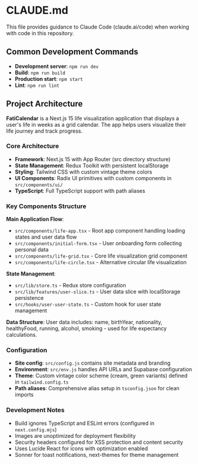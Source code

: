 # CLAUDE.md

This file provides guidance to Claude Code (claude.ai/code) when working with code in this repository.

## Common Development Commands

- **Development server**: `npm run dev`
- **Build**: `npm run build`
- **Production start**: `npm start`
- **Lint**: `npm run lint`

## Project Architecture

**FatiCalendar** is a Next.js 15 life visualization application that displays a user's life in weeks as a grid calendar. The app helps users visualize their life journey and track progress.

### Core Architecture

- **Framework**: Next.js 15 with App Router (src directory structure)
- **State Management**: Redux Toolkit with persistent localStorage
- **Styling**: Tailwind CSS with custom vintage theme colors
- **UI Components**: Radix UI primitives with custom components in `src/components/ui/`
- **TypeScript**: Full TypeScript support with path aliases

### Key Components Structure

**Main Application Flow**:
- `src/components/life-app.tsx` - Root app component handling loading states and user data flow
- `src/components/initial-form.tsx` - User onboarding form collecting personal data
- `src/components/life-grid.tsx` - Core life visualization grid component
- `src/components/life-circle.tsx` - Alternative circular life visualization

**State Management**:
- `src/lib/store.ts` - Redux store configuration
- `src/lib/features/user-slice.ts` - User data slice with localStorage persistence
- `src/hooks/user-user-state.ts` - Custom hook for user state management

**Data Structure**:
User data includes: name, birthYear, nationality, healthyFood, running, alcohol, smoking - used for life expectancy calculations.

### Configuration

- **Site config**: `src/config.js` contains site metadata and branding
- **Environment**: `src/env.js` handles API URLs and Supabase configuration
- **Theme**: Custom vintage color scheme (cream, green variants) defined in `tailwind.config.ts`
- **Path aliases**: Comprehensive alias setup in `tsconfig.json` for clean imports

### Development Notes

- Build ignores TypeScript and ESLint errors (configured in `next.config.mjs`)
- Images are unoptimized for deployment flexibility
- Security headers configured for XSS protection and content security
- Uses Lucide React for icons with optimization enabled
- Sonner for toast notifications, next-themes for theme management
